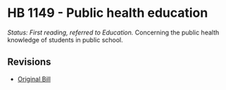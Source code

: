 # HB 1149 - Public health education
*Status: First reading, referred to Education.*
Concerning the public health knowledge of students in public school.

## Revisions
* [Original Bill](1/)